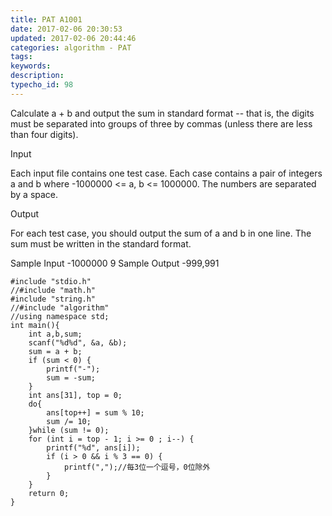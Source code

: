 ```yaml
---
title: PAT A1001
date: 2017-02-06 20:30:53
updated: 2017-02-06 20:44:46
categories: algorithm - PAT
tags: 
keywords:
description:
typecho_id: 98
---
```

Calculate a + b and output the sum in standard format -- that is, the digits must be separated into groups of three by commas (unless there are less than four digits).

Input

Each input file contains one test case. Each case contains a pair of integers a and b where -1000000 <= a, b <= 1000000. The numbers are separated by a space.

Output

For each test case, you should output the sum of a and b in one line. The sum must be written in the standard format.

Sample Input
-1000000 9
Sample Output
-999,991

    #include "stdio.h"
    //#include "math.h"
    #include "string.h"
    //#include "algorithm"
    //using namespace std;
    int main(){
        int a,b,sum;
        scanf("%d%d", &a, &b);
        sum = a + b;
        if (sum < 0) {
            printf("-");
            sum = -sum;
        }
        int ans[31], top = 0;
        do{
            ans[top++] = sum % 10;
            sum /= 10;
        }while (sum != 0);
        for (int i = top - 1; i >= 0 ; i--) {
            printf("%d", ans[i]);
            if (i > 0 && i % 3 == 0) {
                printf(",");//每3位一个逗号，0位除外
            }
        }
        return 0;
    }

